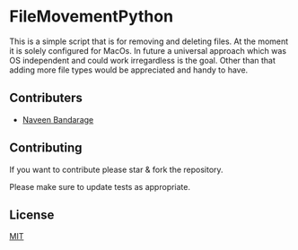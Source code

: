 # FileMovementPython

This is a simple script that is for removing and deleting files. At the moment it is solely configured for MacOs. In future a universal approach which was OS independent and could work irregardless is the goal. Other than that adding more file types would be appreciated and handy to have. 


## Contributers
- [Naveen Bandarage](https://github.com/NaveenBandarage)


## Contributing
If you want to contribute please star & fork the repository.

Please make sure to update tests as appropriate.

## License
[MIT](https://choosealicense.com/licenses/mit/)
